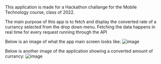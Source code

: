 This application is made for a Hackathon challange for the Mobile Technology course, class of 2022.

The main purpose of this app is to fetch and display the converted rate of a currancy selected from the drop down menu.
Fetching the data happens in real time for every request running through the API

Below is an image of what the app main screen looks like:
![image](https://github.com/user-attachments/assets/71d224ed-de11-46d5-9d6c-5633c3828019)

Below is another image of the application showing a converted amount of currancy:
![image](https://github.com/user-attachments/assets/ea80d80f-196f-4206-b043-6eb1f7f9580c)
